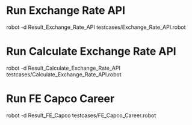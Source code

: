 # Run Exchange Rate API
robot -d Result_Exchange_Rate_API testcases/Exchange_Rate_API.robot

# Run Calculate Exchange Rate API
robot -d Result_Calculate_Exchange_Rate_API testcases/Calculate_Exchange_Rate_API.robot

# Run FE Capco Career
robot -d Result_FE_Capco testcases/FE_Capco_Career.robot